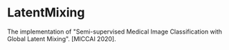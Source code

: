 # LatentMixing
The implementation of "Semi-supervised Medical Image Classification with Global Latent Mixing". [MICCAI 2020].
